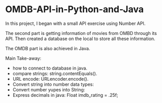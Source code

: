 # OMDB-API-in-Python-and-Java
In this project, I began with a small API exercise using Number API. 

The second part is getting information of movies from OMBD through its API. Then created a database on the local to store all these information. 

The OMDB part is also achieved in Java.  

Main Take-away:
 * how to connect to database in java.  
 * compare strings: string.contentEquals().  
 * URL encode: URLencoder.encode().  
 * Convert string into number data types:   
 * Convert number yupes into String:  
 * Express decimals in java: Float imdb_rating = .25f;   
